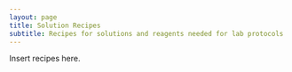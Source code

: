 ```yaml
---
layout: page
title: Solution Recipes
subtitle: Recipes for solutions and reagents needed for lab protocols
---
```


Insert recipes here.
